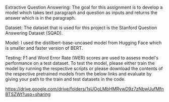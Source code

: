 Extractive Question Answering:
The goal for this assignment is to develop a model which takes text paragraph and question as inputs and returns the answer which is in the paragraph.

Dataset:
The dataset that is used for this project is the Stanford Question Answering Dataset (SQAD).

Model:
I used the distilbert-base-uncased model from Hugging Face which is smaller and faster version of BERT.

Testing:
F1 and Word Error Rate (WER) scores are used to assess model's performance on a test dataset. To test the model, please either train the model by running the respective scripts or please download the contents of the respective pretrained models from the below links and evaluate by giving your path to the train and test datasets in the code.

https://drive.google.com/drive/folders/1sUOgLMbHMRywD9z7zNbwUufMfnBTSZWt?usp=sharing

